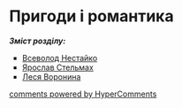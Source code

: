 <div id="hypercomments_widget" class="js-hypercomments-widget invisible"></div>

# Пригоди і романтика

<b><i>Зміст розділу:</i></b>

<ul type="square">
    <li class="chapter " data-level="1" data-path="nestayko.html">
            <a href="nestayko.html">
                    <b></b>
                Всеволод Нестайко
            </a>
    </li>
    <li class="chapter " data-level="2" data-path="stelmakh.html">
            <a href="stelmakh.html">
                    <b></b>
                Ярослав Стельмах
            </a>
    </li>
    <li class="chapter " data-level="3" data-path="voronyna.html">
            <a href="voronyna.html">
                    <b></b>
                Леся Воронина
            </a>
    </li>
        </ul>

<div class="js-hypercomments-container">
<a href="http://hypercomments.com" class="hc-link" title="comments widget">comments powered by HyperComments</a>
</div>